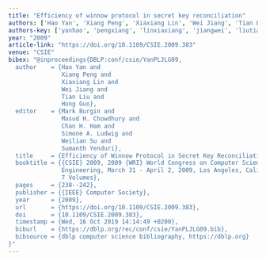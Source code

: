 ```yaml
---
title: "Efficiency of winnow protocol in secret key reconciliation"
authors: ['Hao Yan', 'Xiang Peng', 'Xiaxiang Lin', 'Wei Jiang', 'Tian Liu 0001', 'Hong Guo']
authors-key: ['yanhao', 'pengxiang', 'linxiaxiang', 'jiangwei', 'liutian', 'guohong']
year: "2009"
article-link: "https://doi.org/10.1109/CSIE.2009.383"
venue: "CSIE"
bibex: "@inproceedings{DBLP:conf/csie/YanPLJLG09,
  author    = {Hao Yan and
               Xiang Peng and
               Xiaxiang Lin and
               Wei Jiang and
               Tian Liu and
               Hong Guo},
  editor    = {Mark Burgin and
               Masud H. Chowdhury and
               Chan H. Ham and
               Simone A. Ludwig and
               Weilian Su and
               Sumanth Yenduri},
  title     = {Efficiency of Winnow Protocol in Secret Key Reconciliation},
  booktitle = {{CSIE} 2009, 2009 {WRI} World Congress on Computer Science and Information
               Engineering, March 31 - April 2, 2009, Los Angeles, California, USA,
               7 Volumes},
  pages     = {238--242},
  publisher = {{IEEE} Computer Society},
  year      = {2009},
  url       = {https://doi.org/10.1109/CSIE.2009.383},
  doi       = {10.1109/CSIE.2009.383},
  timestamp = {Wed, 16 Oct 2019 14:14:49 +0200},
  biburl    = {https://dblp.org/rec/conf/csie/YanPLJLG09.bib},
  bibsource = {dblp computer science bibliography, https://dblp.org}
}"
---
```

